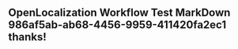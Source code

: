 <properties
ms.topic="hero-topic"
ms.test1="hero-topic"
ms.test2="test"/>

## OpenLocalization Workflow Test MarkDown 986af5ab-ab68-4456-9959-411420fa2ec1 thanks!
